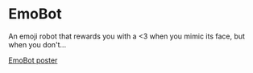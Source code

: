 # EmoBot
An emoji robot that rewards you with a &lt;3 when you mimic its face, but when you don't...

[EmoBot poster](EmobotPoster.jpg)
